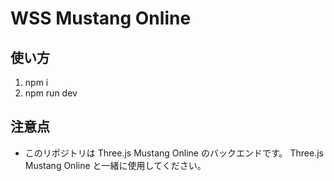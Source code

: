 # WSS Mustang Online

## 使い方

1. npm i
2. npm run dev

## 注意点

- このリポジトリは Three.js Mustang Online のバックエンドです。 Three.js Mustang Online と一緒に使用してください。
